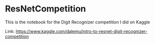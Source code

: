 # ResNetCompetition
This is the notebook for the Digit Recognizer competition I did on Kaggle

Link: https://www.kaggle.com/dalemu/intro-to-resnet-digit-recognizer-competition
